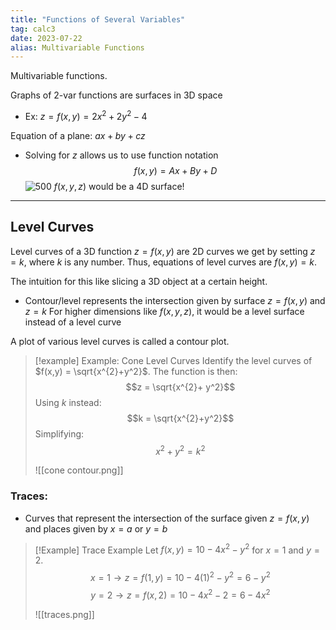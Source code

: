 ```yaml
---
title: "Functions of Several Variables"
tag: calc3
date: 2023-07-22
alias: Multivariable Functions
---
```


Multivariable functions.

Graphs of 2-var functions are surfaces in 3D space
- Ex: $z = f(x,y) = 2x^{2}+ 2y^{2} - 4$

Equation of a plane: $ax + by + cz$
- Solving for $z$ allows us to use function notation $$f(x,y) = Ax+By+D$$
![ 500](Pasted%20image%2020230801144947.png%20)
$f(x,y,z)$ would be a 4D surface!

---
## Level Curves

Level curves of a 3D function $z = f(x,y)$ are 2D curves we get by setting $z=k$, where $k$ is any number. Thus, equations of level curves are $f(x,y) = k$.

The intuition for this like slicing a 3D object at a certain height.
- Contour/level represents the intersection given by surface $z = f(x,y)$ and $z=k$
For higher dimensions like $f(x,y,z)$, it would be a level surface instead of a level curve

A plot of various level curves is called a contour plot.

>[!example] Example: Cone Level Curves
>Identify the level curves of $f(x,y) = \sqrt{x^{2}+y^2}$.
>The function is then:
>$$z = \sqrt{x^{2}+ y^2}$$
>Using $k$ instead:
>$$k = \sqrt{x^{2}+y^2}$$
>Simplifying:
>$$x^{2} + y^{2}= k^2$$
>
>![[cone contour.png]]


### Traces:
- Curves that represent the intersection of the surface given $z=f(x,y)$ and places given by $x=a$ or $y=b$

>[!Example] Trace Example
>Let $f(x,y) = 10 - 4x^{2} - y^{2}$ for $x=1$ and $y=2$.
>$$x = 1 \longrightarrow z = f(1,y) = 10 - 4(1)^{2}- y^{2}= 6-y^2$$
>$$y=2 \longrightarrow z = f(x,2) = 10-4x^{2}-2 = 6-4x^2$$
>
>![[traces.png]]
